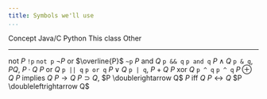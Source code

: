 ```yaml
---
title: Symbols we'll use
...
```


Concept         Java/C      Python      This class                      Other
--------        --------    --------    ---------------------------     -------------
not $P$         `!p`        `not p`     $\lnot P$ or $\overline{P}$     `~p`
$P$ and $Q$     `p && q`    `p and q`   $P \land Q$                     `p & q`, $P Q$, $P \cdot Q$
$P$ or $Q$      `p || q`    `p or q`    $P \lor Q$                      `p | q`, $P + Q$
$P$ xor $Q$     `p ^ q`     `p ^ q`     $P \oplus Q$
$P$ implies $Q$                         $P \rightarrow Q$               $P \supset Q$, $P \doublerightarrow Q$
$P$ iff $Q$                             $P \leftrightarrow Q$           $P \doubleleftrightarrow Q$
